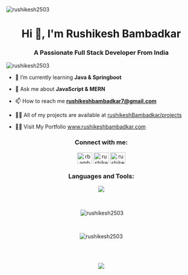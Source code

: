 
<img align="center" src="https://www.mygo.ge/uploads/blog/1584023795.jpg" alt="rushikesh2503" />
<br>

<h1 align="center">Hi 👋, I'm Rushikesh Bambadkar</h1>
<h3 align="center">A Passionate Full Stack Developer From India</h3>

<p align="left"> <img src="https://komarev.com/ghpvc/?username=rushikesh2503&label=Profile%20views&color=0e75b6&style=flat" alt="rushikesh2503" /> </p>


- 🌱 I’m currently learning **Java & Springboot**

- 💬 Ask me about **JavaScript & MERN**

- 📫 How to reach me **rushikeshbambadkar7@gmail.com**

- 👨‍💻 All of my projects are available at <a href="https://rushikeshbambadkar-rushikesh2503.vercel.app/projects" target="blank">rushikeshBambadkar/projects</a>
- 🙋‍♂️ Visit My Portfolio
<a href="https://rushikeshbambadkar-rushikesh2503.vercel.app" target="blank">www.rushikeshbambadkar.com</a>

<h3 align="center">Connect with me:</h3>
<p align="center">
<a href="https://twitter.com/rbambadkar" target="blank"><img align="center" src="https://raw.githubusercontent.com/rahuldkjain/github-profile-readme-generator/master/src/images/icons/Social/twitter.svg" alt="rbambadkar" height="30" width="40" /></a>
<a href="https://linkedin.com/in/rushikesh-bambadkar-1a74031a3" target="blank"><img align="center" src="https://raw.githubusercontent.com/rahuldkjain/github-profile-readme-generator/master/src/images/icons/Social/linked-in-alt.svg" alt="rushikesh-bambadkar" height="30" width="40" /></a>
  <a href="https://codepen.io/rushikesh25" target="blank"><img align="center" src="https://raw.githubusercontent.com/rahuldkjain/github-profile-readme-generator/master/src/images/icons/Social/codepen.svg" alt="rushikesh25" height="30" width="40" /></a>
</p>


<h3 align="center" margin="20px 0">Languages and Tools:</h3>
<p align="center" >
  <img  src="https://user-images.githubusercontent.com/82999542/132934744-131c1891-4a4f-4e88-a64a-36720ad7470b.png">
  </p>
<br>




<p align="center">&nbsp;<img align="center" src="https://github-readme-stats.vercel.app/api?username=rushikesh2503&show_icons=true&locale=en&theme=highcontrast" alt="rushikesh2503" /></p>
<br>
<p align="center"><img align="center" src="https://github-readme-streak-stats.herokuapp.com/?user=rushikesh2503&&theme=highcontrast" alt="rushikesh2503" /></p>
<br>

<br>
 <p align="center">
  <img  src="https://raw.githubusercontent.com/Trilokia/Trilokia/379277808c61ef204768a61bbc5d25bc7798ccf1/bottom_header.svg">
 </p>
